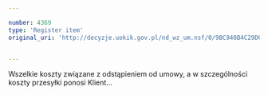 ```yaml
---

number: 4369
type: 'Register item'
original_uri: 'http://decyzje.uokik.gov.pl/nd_wz_um.nsf/0/9BC940B4C29D0153C1257B34002FDB8B?OpenDocument'


---
```


Wszelkie koszty związane z odstąpieniem od umowy, a w szczególności koszty przesyłki ponosi Klient...
